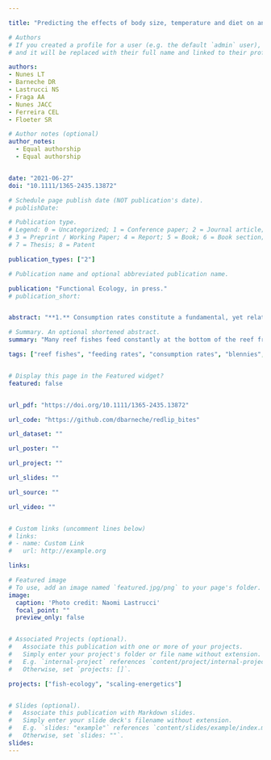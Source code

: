 ```yaml
---

title: "Predicting the effects of body size, temperature and diet on animal feeding rates"

# Authors
# If you created a profile for a user (e.g. the default `admin` user), write the username (folder name) here
# and it will be replaced with their full name and linked to their profile.

authors:
- Nunes LT
- Barneche DR
- Lastrucci NS
- Fraga AA
- Nunes JACC
- Ferreira CEL
- Floeter SR

# Author notes (optional)
author_notes:
  - Equal authorship
  - Equal authorship


date: "2021-06-27"
doi: "10.1111/1365-2435.13872"

# Schedule page publish date (NOT publication's date).
# publishDate:

# Publication type.
# Legend: 0 = Uncategorized; 1 = Conference paper; 2 = Journal article;
# 3 = Preprint / Working Paper; 4 = Report; 5 = Book; 6 = Book section;
# 7 = Thesis; 8 = Patent

publication_types: ["2"]

# Publication name and optional abbreviated publication name.

publication: "Functional Ecology, in press."
# publication_short:


abstract: "**1.** Consumption rates constitute a fundamental, yet relatively elusive quantity in ecophysiology and ecosystem ecology. Measuring consumption rates of highly mobile animals is often challenging, especially in the wild, which makes scientists rely on proxies such as bite rates. However, we still lack a theoretical framework that formally bridges these quantities. **2.** Here we expanded a model based on the Metabolic Theory of Ecology to quantitatively characterise how consumption rates are related to bite rates, and predict how the latter should change with body size, temperature, and diet. We test our predictions using mensurative experiments from eight populations of redlip blennies—genus Ophioblennius—across the Atlantic Ocean. **3.** Bite rates scaled with body size according to our theoretical predictions. On the other hand, they increased at a faster-than-predicted rate with rising temperatures. This finding might be explained if the energetic content of Ophioblennius spp. diet—which is primarily composed by detritus across all populations—decreases with temperature. Yet, they seem to be consistent with the idea that populations adapted to warmer environments exhibit higher-than-expected grazing pressure on primary producers. **4.** Current ocean warming is set to skew body size distributions towards smaller sizes, and our model indicates that the combined effects of smaller sizes and higher temperatures will increase mass-specific consumption rates, with direct implications for how energy flows through food webs."

# Summary. An optional shortened abstract.
summary: "Many reef fishes feed constantly at the bottom of the reef from where they garner different types of food such as detritus, algae and invertebrates. Food consumption is extremely important for fish to achieve their energy targets, grow and reproduce. Unfortunately, quantifying fish food consumption by fish in the field is challenging because they are highly mobile organisms..."

tags: ["reef fishes", "feeding rates", "consumption rates", "blennies", "coral reefs", "metabolic theory", "scaling", "body size", "diet", "temperature", "macroecology", "Bayesian", "R"]


# Display this page in the Featured widget?
featured: false


url_pdf: "https://doi.org/10.1111/1365-2435.13872"

url_code: "https://github.com/dbarneche/redlip_bites"

url_dataset: ""

url_poster: ""

url_project: ""

url_slides: ""

url_source: ""

url_video: ""


# Custom links (uncomment lines below)
# links:
# - name: Custom Link
#   url: http://example.org

links:

# Featured image
# To use, add an image named `featured.jpg/png` to your page's folder.
image:
  caption: 'Photo credit: Naomi Lastrucci'
  focal_point: ""
  preview_only: false


# Associated Projects (optional).
#   Associate this publication with one or more of your projects.
#   Simply enter your project's folder or file name without extension.
#   E.g. `internal-project` references `content/project/internal-project/index.md`.
#   Otherwise, set `projects: []`.

projects: ["fish-ecology", "scaling-energetics"]


# Slides (optional).
#   Associate this publication with Markdown slides.
#   Simply enter your slide deck's filename without extension.
#   E.g. `slides: "example"` references `content/slides/example/index.md`.
#   Otherwise, set `slides: ""`.
slides:
---
```



